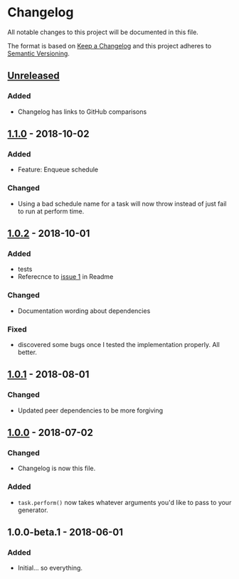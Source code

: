 # Changelog
All notable changes to this project will be documented in this file.

The format is based on [Keep a Changelog](http://keepachangelog.com/en/1.0.0/)
and this project adheres to [Semantic Versioning](http://semver.org/spec/v2.0.0.html).

## [Unreleased]
### Added
- Changelog has links to GitHub comparisons

[Unreleased]: https://github.com/happycollision/angular-concurrency/compare/v1.1.0...HEAD

## [1.1.0] - 2018-10-02
### Added
- Feature: Enqueue schedule
### Changed
- Using a bad schedule name for a task will now throw instead of just fail to run at perform time.

[1.1.0]: https://github.com/happycollision/angular-concurrency/compare/v1.0.2...v1.1.0

## [1.0.2] - 2018-10-01
### Added
- tests
- Referecnce to [issue 1](https://github.com/happycollision/angular-concurrency/issues/1) in Readme
### Changed
- Documentation wording about dependencies
### Fixed
- discovered some bugs once I tested the implementation properly. All better.

[1.0.2]: https://github.com/happycollision/angular-concurrency/compare/v1.0.1...v1.0.2

## [1.0.1] - 2018-08-01
### Changed
- Updated peer dependencies to be more forgiving

[1.0.1]: https://github.com/happycollision/angular-concurrency/compare/v1.0.0...v1.0.1

## [1.0.0] - 2018-07-02
### Changed
- Changelog is now this file.

### Added
- `task.perform()` now takes whatever arguments you'd like to pass to your generator.

[1.0.0]: https://github.com/happycollision/angular-concurrency/compare/v1.0.0-beta.1...v1.0.0

## 1.0.0-beta.1 - 2018-06-01
### Added
- Initial... so everything.
